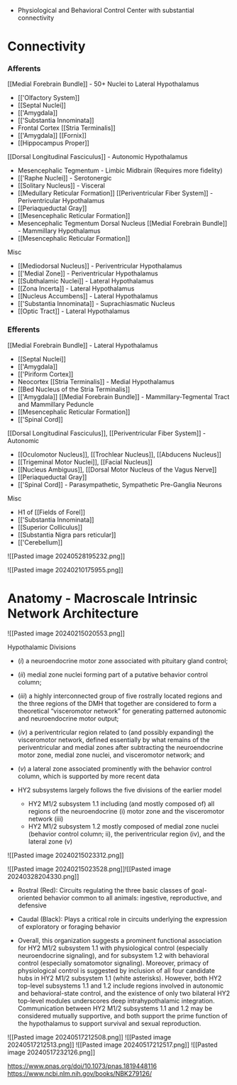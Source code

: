 - Physiological and Behavioral Control Center with substantial connectivity
# Connectivity
### Afferents
[[Medial Forebrain Bundle]] - 50+ Nuclei to Lateral Hypothalamus
- [['Olfactory System]]
- [[Septal Nuclei]]
- [['Amygdala]]
- [['Substantia Innominata]]
- Frontal Cortex
[[Stria Terminalis]]
- [['Amygdala]]
[[Fornix]]
- [[Hippocampus Proper]]

[[Dorsal Longitudinal Fasciculus]] - Autonomic Hypothalamus
- Mesencephalic Tegmentum - Limbic Midbrain (Requires more fidelity)
- [['Raphe Nuclei]] - Serotonergic
- [[Solitary Nucleus]] - Visceral
- [[Medullary Reticular Formation]]
[[Periventricular Fiber System]] - Periventricular Hypothalamus
- [[Periaqueductal Gray]]
- [[Mesencephalic Reticular Formation]]
- Mesencephalic Tegmentum Dorsal Nucleus
[[Medial Forebrain Bundle]] - Mammillary Hypothalamus
- [[Mesencephalic Reticular Formation]]

Misc
- [[Mediodorsal Nucleus]] - Periventricular Hypothalamus
- [['Medial Zone]] - Periventricular Hypothalamus
- [[Subthalamic Nuclei]] - Lateral Hypothalamus
- [[Zona Incerta]] - Lateral Hypothalamus
- [[Nucleus Accumbens]] - Lateral Hypothalamus
- [['Substantia Innominata]] - Suprachiasmatic Nucleus
- [[Optic Tract]] - Lateral Hypothalamus
### Efferents
[[Medial Forebrain Bundle]] - Lateral Hypothalamus
- [[Septal Nuclei]]
- [['Amygdala]]
- [['Piriform Cortex]]
- Neocortex
[[Stria Terminalis]] - Medial Hypothalamus
- [[Bed Nucleus of the Stria Terminalis]]
- [['Amygdala]]
[[Medial Forebrain Bundle]] - Mammillary-Tegmental Tract and Mammillary Peduncle
- [[Mesencephalic Reticular Formation]] 
- [['Spinal Cord]]

[[Dorsal Longitudinal Fasciculus]], [[Periventricular Fiber System]] - Autonomic
- [[Oculomotor Nucleus]], [[Trochlear Nucleus]], [[Abducens Nucleus]]
- [[Trigeminal Motor Nuclei]], [[Facial Nucleus]]
- [[Nucleus Ambiguus]], [[Dorsal Motor Nucleus of the Vagus Nerve]]
- [[Periaqueductal Gray]]
- [['Spinal Cord]] - Parasympathetic, Sympathetic Pre-Ganglia Neurons

Misc
- H1 of [[Fields of Forel]]
- [['Substantia Innominata]]
- [[Superior Colliculus]]
- [[Substantia Nigra pars reticular]]
- [['Cerebellum]]

![[Pasted image 20240528195232.png]]

![[Pasted image 20240210175955.png]]
# Anatomy - Macroscale Intrinsic Network Architecture

![[Pasted image 20240215020553.png]]

Hypothalamic Divisions
- (_i_) a neuroendocrine motor zone associated with pituitary gland control; 
- (_ii_) medial zone nuclei forming part of a putative behavior control column; 
- (_iii_) a highly interconnected group of five rostrally located regions and the three regions of the DMH that together are considered to form a theoretical “visceromotor network” for generating patterned autonomic and neuroendocrine motor output; 
- (_iv_) a periventricular region related to (and possibly expanding) the visceromotor network, defined essentially by what remains of the periventricular and medial zones after subtracting the neuroendocrine motor zone, medial zone nuclei, and visceromotor network; and 
- (_v_) a lateral zone associated prominently with the behavior control column, which is supported by more recent data

- HY2 subsystems largely follows the five divisions of the earlier model
	- HY2 M1/2 subsystem 1.1 including (and mostly composed of) all regions of the neuroendocrine (i) motor zone and the visceromotor network (iii)
	- HY2 M1/2 subsystem 1.2 mostly composed of medial zone nuclei (behavior control column; ii), the periventricular region (iv), and the lateral zone (v)

![[Pasted image 20240215023312.png]]

![[Pasted image 20240215023528.png]]![[Pasted image 20240328204330.png]]
- Rostral (Red): Circuits regulating the three basic classes of goal-oriented behavior common to all animals: ingestive, reproductive, and defensive
- Caudal (Black): Plays a critical role in circuits underlying the expression of exploratory or foraging behavior

- Overall, this organization suggests a prominent functional association for HY2 M1/2 subsystem 1.1 with physiological control (especially neuroendocrine signaling), and for subsystem 1.2 with behavioral control (especially somatomotor signaling). Moreover, primacy of physiological control is suggested by inclusion of all four candidate hubs in HY2 M1/2 subsystem 1.1 (white asterisks). However, both HY2 top-level subsystems 1.1 and 1.2 include regions involved in autonomic and behavioral-state control, and the existence of only two bilateral HY2 top-level modules underscores deep intrahypothalamic integration. Communication between HY2 M1/2 subsystems 1.1 and 1.2 may be considered mutually supportive, and both support the prime function of the hypothalamus to support survival and sexual reproduction.

![[Pasted image 20240517212508.png]]
![[Pasted image 20240517212513.png]]
![[Pasted image 20240517212517.png]]
![[Pasted image 20240517232126.png]]

https://www.pnas.org/doi/10.1073/pnas.1819448116
https://www.ncbi.nlm.nih.gov/books/NBK279126/